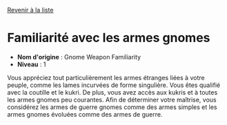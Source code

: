 [Revenir à la liste](list.md)

# Familiarité avec les armes gnomes

 * **Nom d'origine** : Gnome Weapon Familiarity
 * **Niveau** : 1


<p>Vous appréciez tout particulièrement les armes étranges liées à votre peuple, comme les lames incurvées de forme singulière. Vous êtes qualifié avec la coutille et le kukri. De plus, vous avez accès aux kukris et à toutes les armes gnomes peu courantes. Afin de déterminer votre maîtrise, vous considérez les armes de guerre gnomes comme des armes simples et les armes gnomes évoluées comme des armes de guerre.</p>